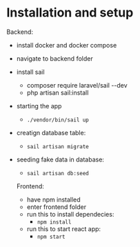 # Installation and setup

Backend:

- install docker and docker compose
- navigate to backend folder
- install sail 
    *  composer require laravel/sail --dev
    *  php artisan sail:install
- starting the app
    * ` ./vendor/bin/sail up `
- creatign database table:
    * `sail artisan migrate`
- seeding fake data in database:
    * `sail artisan db:seed`
    
  Frontend:
  
  - have npm installed
  - enter frontend folder
  - run this to install dependecies:
    * `npm install`
  - run this to start react app:
    * `npm start`
